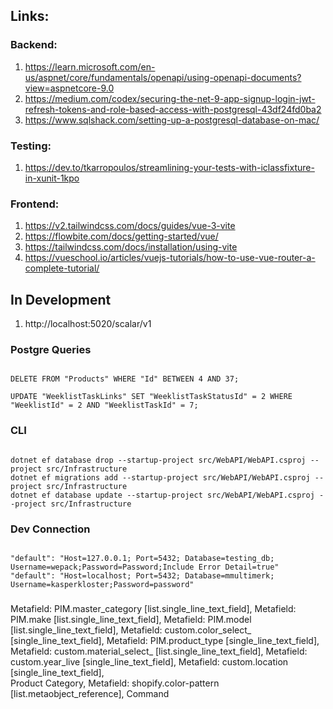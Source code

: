 ## Links:
### Backend:
1. https://learn.microsoft.com/en-us/aspnet/core/fundamentals/openapi/using-openapi-documents?view=aspnetcore-9.0
2. https://medium.com/codex/securing-the-net-9-app-signup-login-jwt-refresh-tokens-and-role-based-access-with-postgresql-43df24fd0ba2
3. https://www.sqlshack.com/setting-up-a-postgresql-database-on-mac/

### Testing:
1. https://dev.to/tkarropoulos/streamlining-your-tests-with-iclassfixture-in-xunit-1kpo


### Frontend:
1. https://v2.tailwindcss.com/docs/guides/vue-3-vite
2. https://flowbite.com/docs/getting-started/vue/
3. https://tailwindcss.com/docs/installation/using-vite
4. https://vueschool.io/articles/vuejs-tutorials/how-to-use-vue-router-a-complete-tutorial/

## In Development
1. http://localhost:5020/scalar/v1

### Postgre Queries
<code>
DELETE FROM "Products" WHERE "Id" BETWEEN 4 AND 37;
</code>

<code>
UPDATE "WeeklistTaskLinks" SET "WeeklistTaskStatusId" = 2 WHERE "WeeklistId" = 2 AND "WeeklistTaskId" = 7;
</code>

### CLI
<code>
dotnet ef database drop --startup-project src/WebAPI/WebAPI.csproj --project src/Infrastructure
dotnet ef migrations add --startup-project src/WebAPI/WebAPI.csproj --project src/Infrastructure
dotnet ef database update --startup-project src/WebAPI/WebAPI.csproj --project src/Infrastructure
</code>

### Dev Connection
<code>
"default": "Host=127.0.0.1; Port=5432; Database=testing_db; Username=wepack;Password=Password;Include Error Detail=true"
"default": "Host=localhost; Port=5432; Database=mmultimerk; Username=kasperkloster;Password=password"
</code>

#####

Metafield: PIM.master_category [list.single_line_text_field], 
Metafield: PIM.make [list.single_line_text_field], 
Metafield: PIM.model [list.single_line_text_field], 
Metafield: custom.color_select_ [single_line_text_field], 
Metafield: PIM.product_type [single_line_text_field], 
Metafield: custom.material_select_ [list.single_line_text_field], 
Metafield: custom.year_live [single_line_text_field], 
Metafield: custom.location [single_line_text_field],  
Product Category, 
Metafield: shopify.color-pattern [list.metaobject_reference], Command